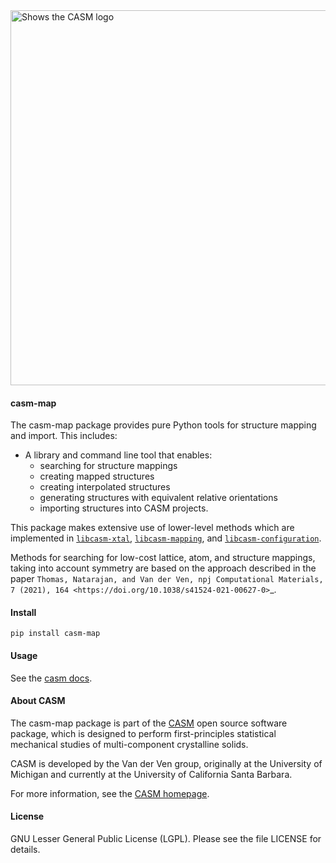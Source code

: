 <img alt="Shows the CASM logo" src="https://raw.githubusercontent.com/prisms-center/CASMcode_global/main/python/doc/_static/logo.svg" width="600" />

#### casm-map

The casm-map package provides pure Python tools for structure mapping and import. This includes:

- A library and command line tool that enables:
  - searching for structure mappings
  - creating mapped structures
  - creating interpolated structures
  - generating structures with equivalent relative orientations
  - importing structures into CASM projects.

This package makes extensive use of lower-level methods which are implemented in [`libcasm-xtal`](https://github.com/prisms-center/CASMcode_crystallography), [`libcasm-mapping`](https://github.com/prisms-center/CASMcode_mapping), and [`libcasm-configuration`](https://github.com/prisms-center/CASMcode_configuration). 

Methods for searching for low-cost lattice, atom, and structure mappings, taking into account symmetry are based on the approach described in the paper `Thomas, Natarajan, and Van der Ven, npj Computational Materials, 7 (2021), 164 <https://doi.org/10.1038/s41524-021-00627-0>`_.


#### Install

    pip install casm-map


#### Usage

See the [casm docs](https://prisms-center.github.io/CASMcode_pydocs/casm/overview/latest/).


#### About CASM

The casm-map package is part of the [CASM](https://prisms-center.github.io/CASMcode_docs/) open source software package, which is designed to perform first-principles statistical mechanical studies of multi-component crystalline solids.

CASM is developed by the Van der Ven group, originally at the University of Michigan and currently at the University of California Santa Barbara.

For more information, see the [CASM homepage](https://prisms-center.github.io/CASMcode_docs/).


#### License

GNU Lesser General Public License (LGPL). Please see the file LICENSE for details.

